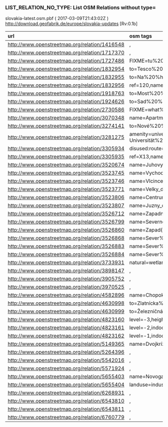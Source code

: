  
### LIST_RELATION_NO_TYPE: List OSM Relations without type= 
slovakia-latest.osm.pbf ( 2017-03-09T21:43:02Z ) http://download.geofabrik.de/europe/slovakia-updates [Rv:0.1b]
 
|  url                                      |  osm tags  
| :---------------------------------------  | :---------------------------
| http://www.openstreetmap.org/relation/1416548 | ,
| http://www.openstreetmap.org/relation/1717370 | ,
| http://www.openstreetmap.org/relation/1727486 | FIXME=tu%20%by%20%mal%20%byt%20%nejaky%20%typ%20%relacie!,
| http://www.openstreetmap.org/relation/1832954 | to=Tesco%20%Lamač,ref=120,from=Na%20%hriadkach,name=Bus%20%120:%20%Na%20%hriadkach%20%%3d%>%20%Tesco%20%Lamač,note=route%20%closed%2c%%20%relation%20%will%20%be%20%removed%20%after%20%some%20%time,network=MHD%20%Bratislava,operator=DPB,disabled:type=route,disabled:route=bus,public_transport:version=2,
| http://www.openstreetmap.org/relation/1832955 | to=Na%20%hriadkach,ref=120,from=Tesco%20%Lamač,name=Bus%20%120:%20%Tesco%20%Lamač%20%%3d%>%20%Na%20%hriadkach,note=route%20%closed%2c%%20%relation%20%will%20%be%20%removed%20%after%20%some%20%time,network=MHD%20%Bratislava,operator=DPB,disabled:type=route,disabled:route=bus,public_transport:version=2,
| http://www.openstreetmap.org/relation/1832956 | ref=120,name=Bus%20%120,note=route%20%closed%2c%%20%relation%20%will%20%be%20%removed%20%after%20%some%20%time,network=MHD%20%Bratislava,operator=DPB,disabled:type=route_master,disabled:route_master=bus,
| http://www.openstreetmap.org/relation/1918763 | to=Most%20%SNP,ref=82,from=Sad%20%Janka%20%Kráľa,name=Bus%20%82:%20%Sad%20%Janka%20%Kráľa%20%%3d%>%20%Most%20%SNP,note=currently%20%not%20%operating,network=MHD%20%Bratislava,operator=DPB,headway:day=30,disused:type=route,disused:route=bus,headway:night=off,public_transport:version=2,
| http://www.openstreetmap.org/relation/1924626 | to=Sad%20%Janka%20%Kráľa,ref=82,from=Most%20%SNP,name=Bus%20%82:%20%Most%20%SNP%20%%3d%>%20%Sad%20%Janka%20%Kráľa,note=currently%20%not%20%operating,network=MHD%20%Bratislava,operator=DPB,headway:day=30,disused:type=route,disused:route=bus,headway:night=off,public_transport:version=2,
| http://www.openstreetmap.org/relation/2730586 | FIXME=what%20%is%20%this%20%relation?,
| http://www.openstreetmap.org/relation/3070348 | name=Apartmány%20%Hrabovo,email=recepcia%40%apartmanyhrabovo.com,phone=+421%20%444%20%860%20%353,tourism=hotel,website=http://www.apartmanyhrabovo.com,
| http://www.openstreetmap.org/relation/3274141 | to=Nové%20%SND,ref=X13,from=Hlavná%20%stanica,name=Bus%20%X13:%20%Hlavná%20%stanica%20%%3d%>%20%Nové%20%SND,note=linka%20%momentalne%20%zrusena,network=MHD%20%Bratislava,operator=DPB,disused:type=route,disused:route=bus,public_transport:version=2,
| http://www.openstreetmap.org/relation/3281275 | amenity=university,name=Univerzita%20%Komenského%20%v%20%Bratislave,name:de=Comenius-Universität%20%in%20%Preßburg,name:en=Comenius%20%University%20%in%20%Bratislava,note=Experimental%20%grouping%20%of%20%faculties%20%of%20%the%20%university%2c%%20%see%20%http://wiki.openstreetmap.org/wiki/Talk:Tag:amenity%25%3Duniversity%20%.%20%Maybe%20%this%20%relation%20%will%20%be%20%changed%20%to%20%other%20%type%20%in%20%the%20%future.,short_name=UK,site=university,website=http://www.uniba.sk,wikipedia=sk:Univerzita%20%Komenského%20%v%20%Bratislave,
| http://www.openstreetmap.org/relation/3305934 | disused:route=bus,disused:type=route,from=Nové%20%SND,name=Bus%20%X13:%20%Nové%20%SND%20%%3d%>%20%Hlavná%20%stanica,network=MHD%20%Bratislava,note=linka%20%momentalne%20%zrusena,operator=DPB,public_transport:version=2,ref=X13,to=Hlavná%20%stanica,
| http://www.openstreetmap.org/relation/3305935 | ref=X13,name=Bus%20%X13,note=linka%20%momentalne%20%zrusena,network=MHD%20%Bratislava,operator=DPB,disused:type=route_master,disused:route_master=bus,
| http://www.openstreetmap.org/relation/3520674 | name=Juhovychod(8),source=uzemny_plan,boundary=administrative,admin_level=10,
| http://www.openstreetmap.org/relation/3523745 | name=Vychodne_priemyselne_pasmo(9),source=uzemny_plan,boundary=administrative,admin_level=10,
| http://www.openstreetmap.org/relation/3523746 | name=Vlcince(2),source=uzemny_plan,boundary=administrative,admin_level=10,
| http://www.openstreetmap.org/relation/3523771 | name=Velky_diel(3),source=uzemny_plan,boundary=administrative,admin_level=10,
| http://www.openstreetmap.org/relation/3523806 | name=Centrum(1),source=uzemny_plan,boundary=administrative,admin_level=10,
| http://www.openstreetmap.org/relation/3523807 | name=Juzny_obvod(4),source=uzemny_plan,boundary=administrative,admin_level=10,
| http://www.openstreetmap.org/relation/3526712 | name=Zapadne_priemyselne_pasmo(10),source=uzemny_plan,boundary=administrative,admin_level=10,
| http://www.openstreetmap.org/relation/3526799 | name=Severne_dopravne_pasmo(11),source=uzemny_plan,boundary=administrative,admin_level=10,
| http://www.openstreetmap.org/relation/3526860 | name=Zapad(5),source=uzemny_plan,boundary=administrative,admin_level=10,
| http://www.openstreetmap.org/relation/3526868 | name=Sever%20%I(6),source=uzemny_plan,boundary=administrative,admin_level=10,
| http://www.openstreetmap.org/relation/3526883 | name=Sever%20%II(7a),source=uzemny_plan,boundary=administrative,admin_level=10,
| http://www.openstreetmap.org/relation/3526884 | name=Sever%20%II(7b),source=uzemny_plan,boundary=administrative,admin_level=10,
| http://www.openstreetmap.org/relation/3733931 | natural=wetland,wetland=reedbed,
| http://www.openstreetmap.org/relation/3898147 | ,
| http://www.openstreetmap.org/relation/3905752 | ,
| http://www.openstreetmap.org/relation/3970525 | ,
| http://www.openstreetmap.org/relation/4582896 | name=Chopok,sport=skiing,landuse=winter_sports,leisure=sports_centre,website=http://www.jasna.sk,
| http://www.openstreetmap.org/relation/4630998 | to=Zlatnícka%20%dolina,ref=200,from=Železničná%20%stanica,name=MHD%20%200,note=linka%20%premáva%20%len%20%od%20%1.7.%20%do%20%31.8.,network=MHD%20%Skalica,operator=SKAND,disabled:type=route,disabled:route=bus,public_transport:version=2,
| http://www.openstreetmap.org/relation/4630999 | to=Železničná%20%stanica,ref=200,from=Zlatnícka%20%dolina,name=MHD%20%200,note=linka%20%premáva%20%len%20%od%20%1.7.%20%do%20%31.8.,network=MHD%20%Skalica,operator=SKAND,disabled:type=route,disabled:route=bus,public_transport:version=2,
| http://www.openstreetmap.org/relation/4823160 | level=-3,height=3,indoor=yes,polygon=yes,building:part=yes,
| http://www.openstreetmap.org/relation/4823161 | level=-2,indoor=yes,polygon=yes,
| http://www.openstreetmap.org/relation/4823162 | level=-1,indoor=yes,polygon=yes,
| http://www.openstreetmap.org/relation/5149365 | name=Dvojkrížna,is_in=Bratislava%20%-%20%Vrakuňa,lanes=1,oneway=yes,highway=tertiary,
| http://www.openstreetmap.org/relation/5264396 | ,
| http://www.openstreetmap.org/relation/5542016 | ,
| http://www.openstreetmap.org/relation/5571924 | ,
| http://www.openstreetmap.org/relation/5655403 | name=Novogal,landuse=industrial,
| http://www.openstreetmap.org/relation/5655404 | landuse=industrial,
| http://www.openstreetmap.org/relation/6268931 | ,
| http://www.openstreetmap.org/relation/6543810 | ,
| http://www.openstreetmap.org/relation/6543811 | ,
| http://www.openstreetmap.org/relation/6760779 | ,
 
